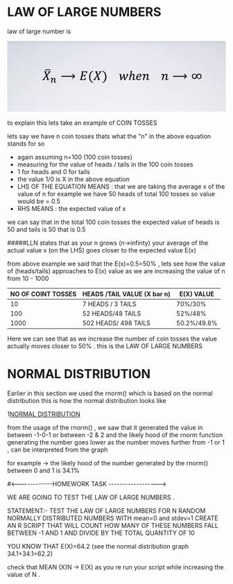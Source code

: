 # LAW OF LARGE NUMBERS
law of large number is

![LAW OF LARGE NUMBER](https://github.com/777shipra/R-Beginners/blob/master/Basics%20of%20Language/HOMEWORK%20EXERCISE/law%20of%20large%20number.png)

to explain this lets take an example of COIN TOSSES

lets say we have n coin tosses thats what the "n" in the above equation stands for so 
* again assuming n=100 (100 coin tosses)
* measuring for the value of heads / tails in the 100 coin tosses 
* 1 for heads and 0 for tails
* the value 1/0 is X in the above equation
* LHS OF THE EQUATION MEANS : that we are taking the average x of the value of n for example we have 50 heads of total 100 tosses so value would be = 0.5 
* RHS MEANS : the expected value of x

we can say that in the total 100 coin tosses the expected value of heads is 50 and tails is 50 that is 0.5

#####LLN states that as your n grows (n->infinty) your average of the actual value x (on the LHS) goes closer to the expected value E(x)

from above example we said that the E(x)=0.5=50% , lets see how the value of (heads/tails) approaches to E(x) value as we are increasing the value of n from 10 - 1000

NO OF COINT TOSSES | HEADS /TAIL VALUE (X bar n) | E(X) VALUE 
------------------ | --------------------------- | ----------
10 | 7 HEADS / 3 TAILS | 70%/30%
100 | 52 HEADS/48 TAILS | 52%/48%
1000 | 502 HEADS/ 498 TAILS | 50.2%/49.8%


Here we can see that as we increase the number of coin tosses the value actually moves closer to 50% . this is the LAW OF LARGE NUMBERS

# NORMAL DISTRIBUTION

Earlier in this section we used the rnorm() which is based on the normal distribution
this is how the normal distribution looks like

1[NORMAL DISTRIBUTION](https://github.com/777shipra/R-Beginners/blob/master/Basics%20of%20Language/HOMEWORK%20EXERCISE/NORMAL%20DISTRIBUTION.png)

from the usage of the rnorm() , we saw that it generated the value in between -1-0-1 or between -2 & 2 and the likely hood of the rnorm function generating the number goes lower as the number moves further from -1 or 1 , can be interpreted from the graph

for example -> the likely hood of the number generated by the rnorm() between 0 and 1 is 34.1% 

#<------------HOMEWORK TASK ------------------>

WE ARE GOING TO TEST THE LAW OF LARGE NUMBERS .

STATEMENT:- TEST THE LAW OF LARGE NUMBERS FOR N RANDOM NORMALLY DISTRIBUTED NUMBERS WITH mean=0 and stdev=1
CREATE AN R SCRIPT THAT WILL COUNT HOW MANY OF THESE NUMBERS FALL BETWEEN -1 AND 1 AND DIVIDE BY THE TOTAL QUANTITY OF 10

YOU KNOW THAT E(X)=64.2 (see the normal distribution graph 34.1+34.1=62.2)

check that MEAN (X)N -> E(X) as you re run your script while increasing the value of N .

